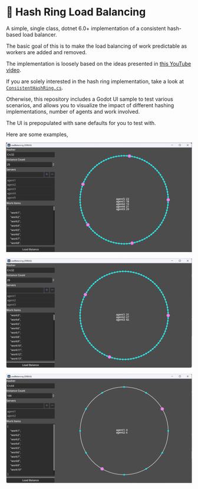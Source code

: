# 💍 Hash Ring Load Balancing

A simple, single class, dotnet 6.0+ implementation of a consistent hash-based load balancer.

The basic goal of this is to make the load balancing of work predictable as workers are added and removed.

The implementation is loosely based on the ideas presented in [this YouTube video](https://www.youtube.com/watch?v=UF9Iqmg94tk).

If you are solely interested in the hash ring implementation, take a look at [`ConsistentHashRing.cs`](https://github.com/rimrock-labs/load-balancing/blob/main/src/load-balancing/ConsistentHashRing.cs).

Otherwise, this repository includes a Godot UI sample to test various scenarios, and allows you to visualize the impact of different hashing implementations, number of agents and work involved.

The UI is prepopulated with sane defaults for you to test with.

Here are some examples,

![screenshot1](assets/image1.png)

![screenshot2](assets/image2.png)

![screenshot3](assets/image3.png)